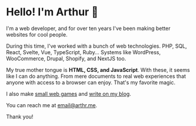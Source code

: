 # Hello! I'm Arthur 👋

I'm a web developer, and for over ten years I've been making better websites for cool people.

During this time, I've worked with a bunch of web technologies. PHP, SQL, React, Svelte, Vue, TypeScript, Ruby... Systems like WordPress, WooCommerce, Drupal, Shopify, and NextJS too.

My true mother tongue is **HTML, CSS, and JavaScript**. With these, it seems like I can do anything. From mere documents to real web experiences that anyone with access to a browser can enjoy. That's my favorite magic.

I also make [small web games][1] and [write on my blog][2].

You can reach me at <email@arthr.me>.

Thank you!

[1]: https://arthr.dev/
[2]: https://irrelefante.com.br/
